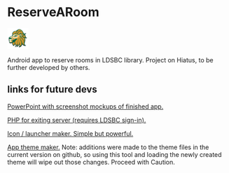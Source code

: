 # ReserveARoom

![Larry the Lion](https://raw.githubusercontent.com/Deedsogado/ReserveARoom/master/app/src/main/res/drawable-mdpi/ic_launcher.png)

Android app to reserve rooms in LDSBC library. Project on Hiatus, to be further developed by others.

## links for future devs
[PowerPoint with screenshot mockups of finished app.](https://drive.google.com/file/d/0B86nQ5gIP8qrX3RfTFViWkxkZlE/view?usp=sharing)

[PHP for exiting server (requires LDSBC sign-in).](https://docs.google.com/a/ldsbc.edu/spreadsheets/d/1UvCwwER-6MM2B8WHhDPPU5_gxc9gxT-27HyhogcS4v4/edit?usp=sharing)

[Icon / launcher maker. Simple but powerful. ](http://romannurik.github.io/AndroidAssetStudio/icons-launcher.html#foreground.type=image&foreground.space.trim=1&foreground.space.pad=0&foreColor=33b5e5%2C0&crop=0&backgroundShape=bevel&backColor=fff%2C100)

[App theme maker.](http://jgilfelt.github.io/android-actionbarstylegenerator/#name=BCGreenAndGold&compat=appcompat&theme=light_dark&actionbarstyle=solid&texture=0&hairline=0&neutralPressed=1&backColor=125e40%2C100&secondaryColor=2f6346%2C100&tabColor=33B5E5%2C100&tertiaryColor=2f6346%2C100&accentColor=eaa410%2C100&cabBackColor=c48d1a%2C100&cabHighlightColor=125e40%2C100) Note: additions were made to the theme files in the current version on github, so using this tool and loading the newly created theme will wipe out those changes. Proceed with Caution. 
